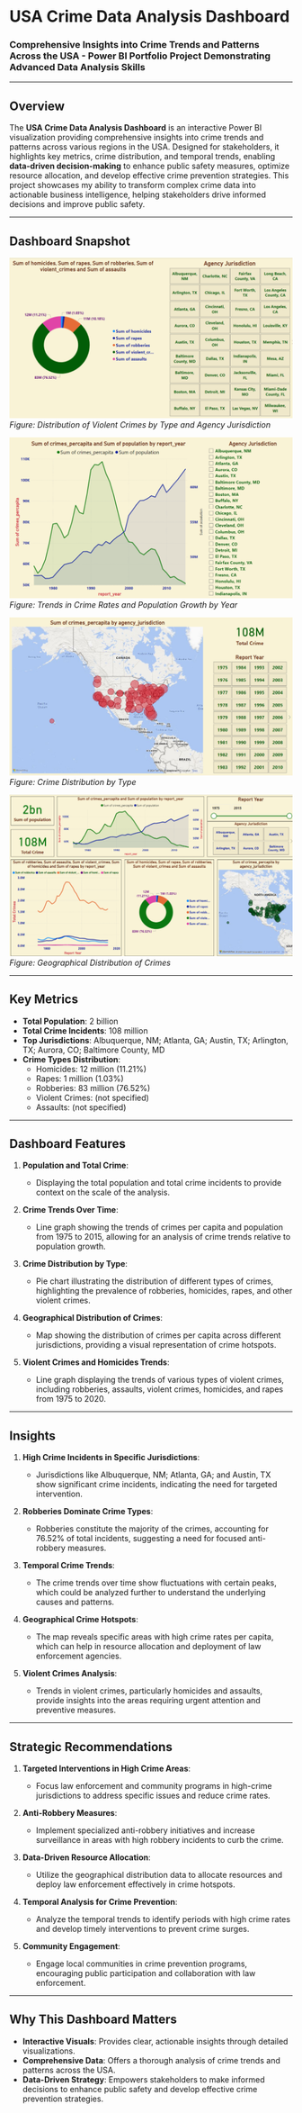 # **USA Crime Data Analysis Dashboard**  
### **Comprehensive Insights into Crime Trends and Patterns Across the USA - Power BI Portfolio Project Demonstrating Advanced Data Analysis Skills**  

---

## **Overview**  
The **USA Crime Data Analysis Dashboard** is an interactive Power BI visualization providing comprehensive insights into crime trends and patterns across various regions in the USA. Designed for stakeholders, it highlights key metrics, crime distribution, and temporal trends, enabling **data-driven decision-making** to enhance public safety measures, optimize resource allocation, and develop effective crime prevention strategies. This project showcases my ability to transform complex crime data into actionable business intelligence, helping stakeholders drive informed decisions and improve public safety.

---

## **Dashboard Snapshot**  

![USA Crime Data Analysis Dashboard - Population and Total Crime](Images/Image_01.png)  
*Figure: Distribution of Violent Crimes by Type and Agency Jurisdiction*  

![USA Crime Data Analysis Dashboard - Crime Trends Over Time](Images/Image_02.png)  
*Figure: Trends in Crime Rates and Population Growth by Year*  

![USA Crime Data Analysis Dashboard - Crime Distribution by Type](Images/Image_03.png)  
*Figure: Crime Distribution by Type*  

![USA Crime Data Analysis Dashboard - Geographical Distribution of Crimes](Images/Dashboard_Image.png)  
*Figure: Geographical Distribution of Crimes*  

---

## **Key Metrics**  
- **Total Population**: 2 billion  
- **Total Crime Incidents**: 108 million  
- **Top Jurisdictions**: Albuquerque, NM; Atlanta, GA; Austin, TX; Arlington, TX; Aurora, CO; Baltimore County, MD  
- **Crime Types Distribution**:  
   - Homicides: 12 million (11.21%)  
   - Rapes: 1 million (1.03%)  
   - Robberies: 83 million (76.52%)  
   - Violent Crimes: (not specified)  
   - Assaults: (not specified)

---

## **Dashboard Features**  

1. **Population and Total Crime**:  
   - Displaying the total population and total crime incidents to provide context on the scale of the analysis.

2. **Crime Trends Over Time**:  
   - Line graph showing the trends of crimes per capita and population from 1975 to 2015, allowing for an analysis of crime trends relative to population growth.

3. **Crime Distribution by Type**:  
   - Pie chart illustrating the distribution of different types of crimes, highlighting the prevalence of robberies, homicides, rapes, and other violent crimes.

4. **Geographical Distribution of Crimes**:  
   - Map showing the distribution of crimes per capita across different jurisdictions, providing a visual representation of crime hotspots.

5. **Violent Crimes and Homicides Trends**:  
   - Line graph displaying the trends of various types of violent crimes, including robberies, assaults, violent crimes, homicides, and rapes from 1975 to 2020.

---

## **Insights**  

1. **High Crime Incidents in Specific Jurisdictions**:  
   - Jurisdictions like Albuquerque, NM; Atlanta, GA; and Austin, TX show significant crime incidents, indicating the need for targeted intervention.

2. **Robberies Dominate Crime Types**:  
   - Robberies constitute the majority of the crimes, accounting for 76.52% of total incidents, suggesting a need for focused anti-robbery measures.

3. **Temporal Crime Trends**:  
   - The crime trends over time show fluctuations with certain peaks, which could be analyzed further to understand the underlying causes and patterns.

4. **Geographical Crime Hotspots**:  
   - The map reveals specific areas with high crime rates per capita, which can help in resource allocation and deployment of law enforcement agencies.

5. **Violent Crimes Analysis**:  
   - Trends in violent crimes, particularly homicides and assaults, provide insights into the areas requiring urgent attention and preventive measures.

---

## **Strategic Recommendations**  

1. **Targeted Interventions in High Crime Areas**:  
   - Focus law enforcement and community programs in high-crime jurisdictions to address specific issues and reduce crime rates.

2. **Anti-Robbery Measures**:  
   - Implement specialized anti-robbery initiatives and increase surveillance in areas with high robbery incidents to curb the crime.

3. **Data-Driven Resource Allocation**:  
   - Utilize the geographical distribution data to allocate resources and deploy law enforcement effectively in crime hotspots.

4. **Temporal Analysis for Crime Prevention**:  
   - Analyze the temporal trends to identify periods with high crime rates and develop timely interventions to prevent crime surges.

5. **Community Engagement**:  
   - Engage local communities in crime prevention programs, encouraging public participation and collaboration with law enforcement.

---

## **Why This Dashboard Matters**  
- **Interactive Visuals**: Provides clear, actionable insights through detailed visualizations.  
- **Comprehensive Data**: Offers a thorough analysis of crime trends and patterns across the USA.  
- **Data-Driven Strategy**: Empowers stakeholders to make informed decisions to enhance public safety and develop effective crime prevention strategies.


